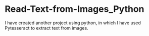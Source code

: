 # Read-Text-from-Images_Python

I have created another project using python, in which I have used Pytesseract to extract text from images.
